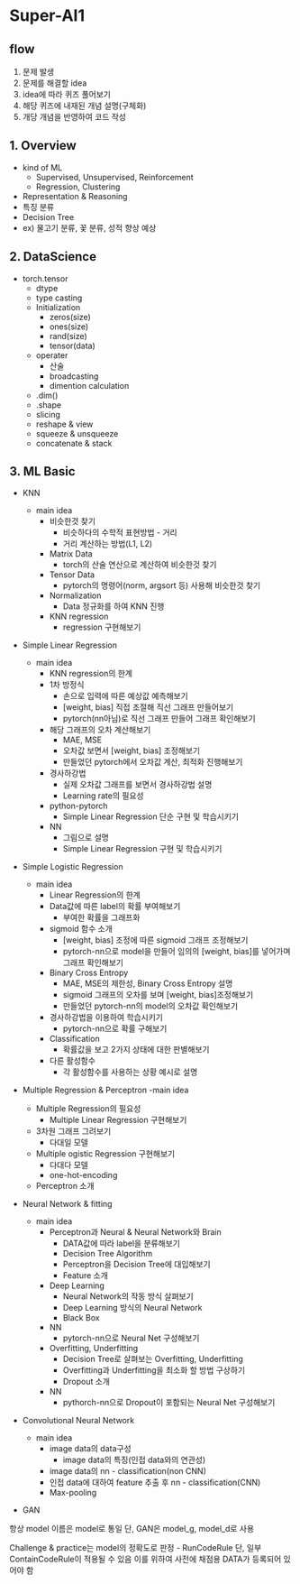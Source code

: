 # Super-AI1
## flow
1. 문제 발생
2. 문제를 해결할 idea 
3. idea에 따라 퀴즈 풀어보기 
4. 해당 퀴즈에 내재된 개념 설명(구체화) 
5. 개당 개념을 반영하여 코드 작성

## 1. Overview
- kind of ML
  - Supervised, Unsupervised, Reinforcement
  - Regression, Clustering
- Representation & Reasoning
- 특징 분류
- Decision Tree
- ex) 물고기 분류, 꽃 분류, 성적 향상 예상

## 2. DataScience
- torch.tensor
  - dtype
  - type casting
  - Initialization
    - zeros(size)
    - ones(size)
    - rand(size)
    - tensor(data)
  - operater
    - 산술
    - broadcasting
    - dimention calculation
  - .dim()
  - .shape
  - slicing
  - reshape & view
  - squeeze & unsqueeze
  - concatenate & stack
		
## 3. ML Basic
- KNN
  - main idea
    - 비슷한것 찾기
      - 비슷하다의 수학적 표현방법 - 거리
      - 거리 계산하는 방법(L1, L2)
    - Matrix Data
      - torch의 산술 연산으로 계산하여 비슷한것 찾기
    - Tensor Data
      - pytorch의 명령어(norm, argsort 등) 사용해 비슷한것 찾기
    - Normalization
      - Data 정규화를 하여 KNN 진행
    - KNN regression
      - regression 구현해보기
- Simple Linear Regression
  - main idea
    - KNN regression의 한계
    - 1차 방정식
      - 손으로 입력에 따른 예상값 예측해보기
      - [weight, bias] 직접 조절해 직선 그래프 만들어보기
      - pytorch(nn아님)로 직선 그래프 만들어 그래프 확인해보기		
    - 해당 그래프의 오차 계산해보기
      - MAE, MSE
      - 오차값 보면서 [weight, bias] 조정해보기
      - 만들었던 pytorch에서 오차값 계산, 최적화 진행해보기
    - 경사하강법
      - 실제 오차값 그래프를 보면서 경사하강법 설명
      - Learning rate의 필요성
    - python-pytorch
      - Simple Linear Regression 단순 구현 및 학습시키기
    - NN
      - 그림으로 설명
      - Simple Linear Regression 구현 및 학습시키기
				
- Simple Logistic Regression
  - main idea
    - Linear Regression의 한계
    - Data값에 따른 label의 확률 부여해보기
      - 부여한 확률을 그래프화
    - sigmoid 함수 소개
      - [weight, bias] 조정에 따른 sigmoid 그래프 조정해보기
      - pytorch-nn으로 model을 만들어 임의의 [weight, bias]를 넣어가며 그래프 확인해보기
    - Binary Cross Entropy
      - MAE, MSE의 제한성, Binary Cross Entropy 설명
      - sigmoid 그래프의 오차를 보며 [weight, bias]조정해보기
      - 만들었던 pytorch-nn의 model의 오차값 확인해보기
    - 경사하강법을 이용하여 학습시키기
      - pytorch-nn으로 확률 구해보기
    - Classification
      - 확률값을 보고 2가지 상태에 대한 판별해보기
    - 다른 활성함수
      - 각 활성함수를 사용하는 상황 예시로 설명
		
- Multiple Regression & Perceptron
  -main idea
    - Multiple Regression의 필요성
      - Multiple Linear Regression 구현해보기
    - 3차원 그래프 그려보기
      - 다대일 모델
    - Multiple ogistic Regression 구현해보기
      - 다대다 모델
      - one-hot-encoding
    - Perceptron 소개

	
- Neural Network & fitting
  - main idea
     - Perceptron과 Neural & Neural Network와 Brain
       - DATA값에 따라 label을 분류해보기
       - Decision Tree Algorithm
       - Perceptron을 Decision Tree에 대입해보기
       - Feature 소개
     - Deep Learning
       - Neural Network의 작동 방식 살펴보기
       - Deep Learning 방식의 Neural Network
       - Black Box
     - NN
       - pytorch-nn으로 Neural Net 구성해보기
     - Overfitting, Underfitting
       - Decision Tree로 살펴보는 Overfitting, Underfitting
       - Overfitting과 Underfitting을 최소화 할 방법 구상하기
       - Dropout 소개
     - NN
       - pythorch-nn으로 Dropout이 포함되는 Neural Net 구성해보기
			
			
- Convolutional Neural Network
  - main idea
    - image data의 data구성
      - image data의 특징(인접 data와의 연관성)
    - image data의 nn - classification(non CNN)
    - 인접 data에 대하여 feature 추출 후 nn - classification(CNN)
    - Max-pooling
- GAN


항상 model 이름은 model로 통일
단, GAN은 model_g, model_d로 사용

Challenge & practice는 model의 정확도로 판정 - RunCodeRule
단, 일부 ContainCodeRule이 적용될 수 있음
이를 위하여 사전에 채점용 DATA가 등록되어 있어야 함
